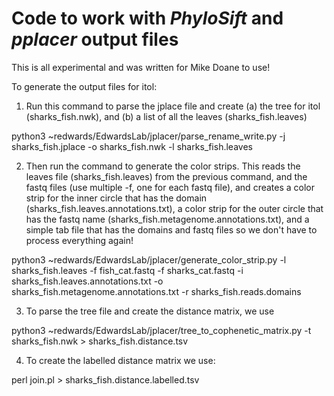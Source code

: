 # Code to work with _PhyloSift_ and _pplacer_ output files

This is all experimental and was written for Mike Doane to use!


To generate the output files for itol:

1. Run this command to parse the jplace file and create (a) the tree for itol (sharks_fish.nwk), and (b) a list of all the leaves (sharks_fish.leaves)

python3 ~redwards/EdwardsLab/jplacer/parse_rename_write.py -j sharks_fish.jplace -o sharks_fish.nwk -l sharks_fish.leaves

2. Then run the command to generate the color strips. This reads the leaves file (sharks_fish.leaves) from the previous command, and the fastq files (use multiple -f, one for each fastq file), and creates a color strip for the inner circle that has the domain (sharks_fish.leaves.annotations.txt), a color strip for the outer circle that has the fastq name (sharks_fish.metagenome.annotations.txt), and a simple tab file that has the domains and fastq files so we don't have to process everything again!

python3 ~redwards/EdwardsLab/jplacer/generate_color_strip.py -l sharks_fish.leaves -f fish_cat.fastq -f sharks_cat.fastq -i sharks_fish.leaves.annotations.txt -o sharks_fish.metagenome.annotations.txt -r sharks_fish.reads.domains 


3. To parse the tree file and create the distance matrix, we use

python3 ~redwards/EdwardsLab/jplacer/tree_to_cophenetic_matrix.py -t sharks_fish.nwk > sharks_fish.distance.tsv


4. To create the labelled distance matrix we use:

perl join.pl > sharks_fish.distance.labelled.tsv
